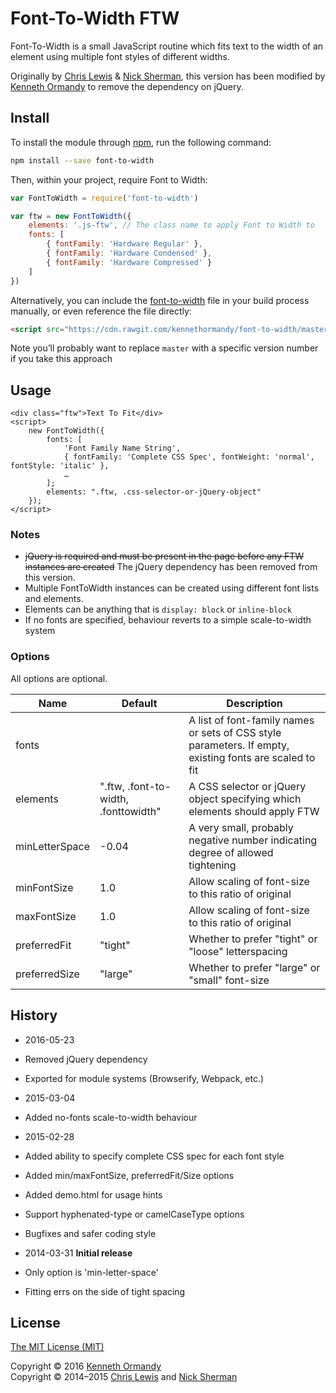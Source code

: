 # Font-To-Width FTW

Font-To-Width is a small JavaScript routine which fits text to the width of an element using multiple font styles of different widths.

Originally by [Chris Lewis](http://chrissam42.com/) & [Nick Sherman](http://nicksherman.com/), this version has been modified by [Kenneth Ormandy](http://kennethormandy.com) to remove the dependency on jQuery.

## Install

To install the module through [npm](https://npmjs.org), run the following command:

```sh
npm install --save font-to-width
```

Then, within your project, require Font to Width:

```js
var FontToWidth = require('font-to-width')

var ftw = new FontToWidth({
	elements: '.js-ftw', // The class name to apply Font to Width to
	fonts: [
		{ fontFamily: 'Hardware Regular' },
		{ fontFamily: 'Hardware Condensed' },
		{ fontFamily: 'Hardware Compressed' }
	]
})
```

Alternatively, you can include the [font-to-width](/font-to-width.js) file in your build process manually, or even reference the file directly:

```html
<script src="https://cdn.rawgit.com/kennethormandy/font-to-width/master/font-to-width.js"></script>
```

Note you’ll probably want to replace `master` with a specific version number if you take this approach

## Usage

	<div class="ftw">Text To Fit</div>
	<script>
		new FontToWidth({
			fonts: [
				'Font Family Name String',
				{ fontFamily: 'Complete CSS Spec', fontWeight: 'normal', fontStyle: 'italic' },
				…
			];
			elements: ".ftw, .css-selector-or-jQuery-object"
		});
	</script>

### Notes

* ~~jQuery is required and must be present in the page before any FTW instances are created~~ The jQuery dependency has been removed from this version.
* Multiple FontToWidth instances can be created using different font lists and elements.
* Elements can be anything that is `display: block` or `inline-block`
* If no fonts are specified, behaviour reverts to a simple scale-to-width system

### Options

All options are optional.

Name            | Default                               | Description
----------------|---------------------------------------|----------------------------------------------------------------------------------
 fonts          |                                       |  A list of font-family names or sets of CSS style parameters. If empty, existing fonts are scaled to fit
 elements       | ".ftw, .font-to-width, .fonttowidth"  |  A CSS selector or jQuery object specifying which elements should apply FTW
 minLetterSpace | -0.04                                 |  A very small, probably negative number indicating degree of allowed tightening
 minFontSize    | 1.0                                   |  Allow scaling of font-size to this ratio of original
 maxFontSize    | 1.0                                   |  Allow scaling of font-size to this ratio of original
 preferredFit   | "tight"                               |  Whether to prefer "tight" or "loose" letterspacing
 preferredSize  | "large"                               |  Whether to prefer "large" or "small" font-size

## History

* 2016-05-23
 * Removed jQuery dependency
 * Exported for module systems (Browserify, Webpack, etc.)

* 2015-03-04
 * Added no-fonts scale-to-width behaviour

* 2015-02-28
 * Added ability to specify complete CSS spec for each font style
 * Added min/maxFontSize, preferredFit/Size options
 * Added demo.html for usage hints
 * Support hyphenated-type or camelCaseType options
 * Bugfixes and safer coding style

* 2014-03-31 **Initial release**
 * Only option is 'min-letter-space'
 * Fitting errs on the side of tight spacing

## License

[The MIT License (MIT)](LICENSE.md)

Copyright © 2016 [Kenneth Ormandy](http://kennethormandy.com)<br />
Copyright © 2014–2015 [Chris Lewis](http://chrissam42.com/) and [Nick Sherman](http://nicksherman.com/)
